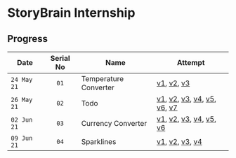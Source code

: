 # StoryBrain Internship

## Progress

|     Date      |  Serial No    | Name                         | Attempt                                                                                        |
| ------------- |      :-:      | ---------------------------- | ---------------------------------------------------------------------------------------------- |
| ``24 May 21`` |     ``01``    | Temperature Converter        | [v1][1-v1], [v2][1-v2], [v3][1-v3]                                                             |
| ``26 May 21`` |     ``02``    | Todo                         | [v1][2-v1], [v2][2-v2], [v3][2-v3], [v4][2-v4], [v5][2-v5], [v6][2-v6], [v7][2-v7]             |
| ``02 Jun 21`` |     ``03``    | Currency Converter           | [v1][3-v1], [v2][3-v2], [v3][3-v3], [v4][3-v4], [v5][3-v5], [v6][3-v6]                         |
| ``09 Jun 21`` |     ``04``    | Sparklines                   | [v1][4-v1], [v2][4-v2], [v3][4-v3], [v4][4-v4]                                                 |

[1-v1]: https://fc-converter.surge.sh/
[1-v2]: https://fc-converter-v2.surge.sh/
[1-v3]: https://fc-converter-v3.surge.sh/
[2-v1]: https://todo-v1.surge.sh/
[2-v2]: https://todo-v2.surge.sh/
[2-v3]: https://todo-v3.surge.sh/
[2-v4]: https://todo-v4.surge.sh/
[2-v5]: https://todo-v5.surge.sh/
[2-v6]: https://todo-v6.surge.sh/
[2-v7]: https://todo-v7.surge.sh/
[3-v1]: https://currency-converter-v1.surge.sh/
[3-v2]: https://currency-converter-v2.surge.sh/
[3-v3]: https://currency-converter-v3.surge.sh/
[3-v4]: https://currency-converter-v4.surge.sh/
[3-v5]: https://currency-converter-v5.surge.sh/
[3-v6]: https://currency-converter-v6.surge.sh/
[4-v1]: https://sparklines-v1.surge.sh/
[4-v2]: https://sparklines-v2.surge.sh/
[4-v3]: https://sparklines-v3.surge.sh/
[4-v4]: https://sparklines-v4.surge.sh/